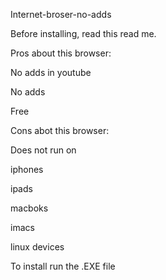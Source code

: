 Internet-broser-no-adds

Before installing, read this read me.


Pros about this browser:

No adds in youtube

No adds 

Free

Cons abot this browser:

Does not run on 

iphones 

ipads 

macboks 

imacs 

linux devices

To install run the .EXE file
